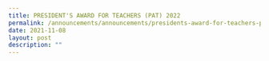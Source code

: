 ```yaml
---
title: PRESIDENT'S AWARD FOR TEACHERS (PAT) 2022
permalink: /announcements/announcements/presidents-award-for-teachers-pat-2022
date: 2021-11-08
layout: post
description: ""
---
```


